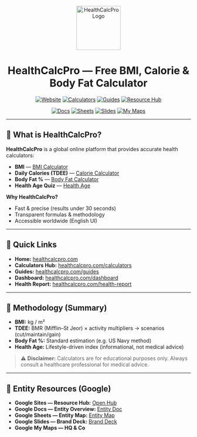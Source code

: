 <p align="center">
  <img alt="HealthCalcPro Logo" src="https://www.healthcalcpro.com/path-to-logo.png" width="120">
</p>

<h1 align="center">HealthCalcPro — Free BMI, Calorie & Body Fat Calculator</h1>

<p align="center">
  <a href="https://www.healthcalcpro.com"><img alt="Website" src="https://img.shields.io/badge/Visit-Website-blue"></a>
  <a href="https://www.healthcalcpro.com/calculators"><img alt="Calculators" src="https://img.shields.io/badge/Open-Calculators-success"></a>
  <a href="https://www.healthcalcpro.com/guides"><img alt="Guides" src="https://img.shields.io/badge/Read-Guides-brightgreen"></a>
  <a href="https://sites.google.com/view/healthcalcproofficialresourceh/ana-sayfa?authuser=1"><img alt="Resource Hub" src="https://img.shields.io/badge/Google-Sites%20Hub-lightgrey"></a>
</p>

<p align="center">
  <a href="https://docs.google.com/document/d/1XKYcKYC17pKeSeUUNznlMJrafaFRzOfvaP4XZ6gcnkE/pub"><img alt="Docs" src="https://img.shields.io/badge/Docs-Entity%20Overview-informational"></a>
  <a href="https://docs.google.com/spreadsheets/d/1qtB359ctX356zTLafwyeHWa6sjQ2_gnYo3Go1T6kTQE/edit?usp=sharing"><img alt="Sheets" src="https://img.shields.io/badge/Sheets-Entity%20Map-yellow"></a>
  <a href="https://docs.google.com/presentation/d/1u3QV1C_R-IUqu9TAYTqfAwsF2XWqZiaw-v_Anq3OLWk/edit?usp=sharing"><img alt="Slides" src="https://img.shields.io/badge/Slides-Brand%20Deck-orange"></a>
  <a href="https://www.google.com/maps/d/edit?mid=1Lni3R5ZMLUHvLV_pBlokoi6mfVzArtE&usp=sharing"><img alt="My Maps" src="https://img.shields.io/badge/My%20Maps-Global%20HQ%20%26%20Coverage-red"></a>
</p>

---

## 🔹 What is HealthCalcPro?
**HealthCalcPro** is a global online platform that provides accurate health calculators:

- **BMI** — [BMI Calculator](https://www.healthcalcpro.com/calculators/bmi-calculator)  
- **Daily Calories (TDEE)** — [Calorie Calculator](https://www.healthcalcpro.com/calculators/calorie-calculator)  
- **Body Fat %** — [Body Fat Calculator](https://www.healthcalcpro.com/calculators/body-fat-calculator)  
- **Health Age Quiz** — [Health Age](https://www.healthcalcpro.com/health-age-quiz)

**Why HealthCalcPro?**  
- Fast & precise (results under 30 seconds)  
- Transparent formulas & methodology  
- Accessible worldwide (English UI)  

---

## 🔹 Quick Links
- **Home:** [healthcalcpro.com](https://www.healthcalcpro.com)  
- **Calculators Hub:** [healthcalcpro.com/calculators](https://www.healthcalcpro.com/calculators)  
- **Guides:** [healthcalcpro.com/guides](https://www.healthcalcpro.com/guides)  
- **Dashboard:** [healthcalcpro.com/dashboard](https://www.healthcalcpro.com/dashboard)  
- **Health Report:** [healthcalcpro.com/health-report](https://www.healthcalcpro.com/health-report)  

---

## 🔹 Methodology (Summary)
- **BMI:** kg / m²  
- **TDEE:** BMR (Mifflin–St Jeor) × activity multipliers → scenarios (cut/maintain/gain)  
- **Body Fat %:** Standard estimation (e.g. US Navy method)  
- **Health Age:** Lifestyle-driven index (informational, not medical advice)  

> ⚠️ **Disclaimer:** Calculators are for educational purposes only. Always consult a healthcare professional for medical advice.  

---

## 🔹 Entity Resources (Google)
- **Google Sites — Resource Hub:** [Open Hub](https://sites.google.com/view/healthcalcproofficialresourceh/ana-sayfa?authuser=1)  
- **Google Docs — Entity Overview:** [Entity Doc](https://docs.google.com/document/d/1XKYcKYC17pKeSeUUNznlMJrafaFRzOfvaP4XZ6gcnkE/pub)  
- **Google Sheets — Entity Map:** [Entity Map](https://docs.google.com/spreadsheets/d/1qtB359ctX356zTLafwyeHWa6sjQ2_gnYo3Go1T6kTQE/edit?usp=sharing)  
- **Google Slides — Brand Deck:** [Brand Deck](https://docs.google.com/presentation/d/1u3QV1C_R-IUqu9TAYTqfAwsF2XWqZiaw-v_Anq3OLWk/edit?usp=sharing)  
- **Google My Maps — HQ & Co**

